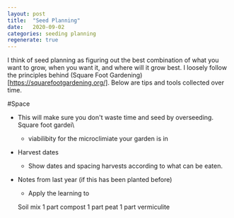 ```yaml
---
layout: post
title:  "Seed Planning"
date:   2020-09-02
categories: seeding planning 
regenerate: true
---
```

 
<style style="text/css">

</style>
<script>

</script>
I think of seed planning as figuring out the best combination of what you want to grow, when you want it, and where will it grow best.  I loosely follow the principles behind (Square Foot Gardening)[https://squarefootgardening.org/].  Below are tips and tools collected over time.

#Space
- This will make sure you don't waste time and seed by overseeding.  Square foot gardei\
  - viabilibity for the microclimiate your garden is in
- Harvest dates
  - Show dates and spacing harvests according to what can be eaten.
- Notes from last year (if this has been planted before)
  - Apply the learning to  


  Soil mix
  1 part compost
  1 part peat
  1 part vermiculite


  



